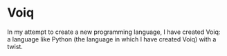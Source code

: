 # Voiq
In my attempt to create a new programming language, I have created Voiq: a language like Python (the language in which I have created Voiq) with a twist.
